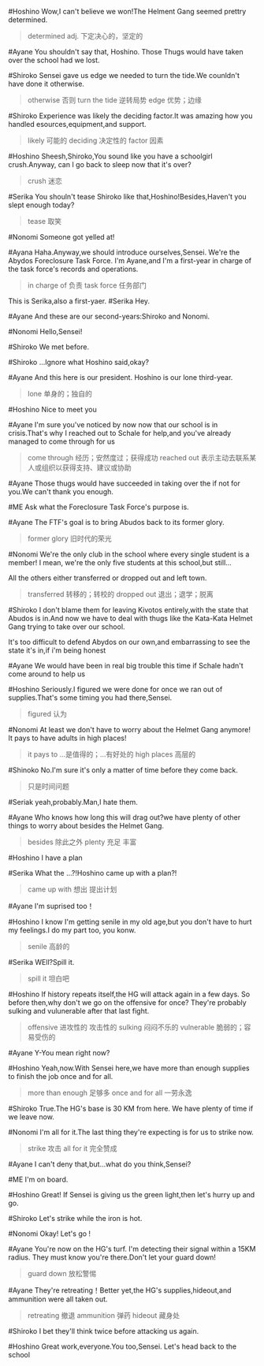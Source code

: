 #Hoshino
Wow,I can't believe we won!The Helment Gang seemed prettry determined.
>determined adj. 下定决心的，坚定的

#Ayane
You shouldn't say that, Hoshino. Those Thugs would have taken over the school had we lost.

#Shiroko
Sensei gave us edge we needed to turn the tide.We counldn't have done it otherwise.
>otherwise 否则
>turn the tide 逆转局势
>edge 优势；边缘

#Shiroko
Experience was likely the deciding factor.It was amazing how you handled esources,equipment,and support.
>likely 可能的
>deciding 决定性的
>factor 因素

#Hoshino
Sheesh,Shiroko,You sound like you have a schoolgirl crush.Anyway, can I go back to sleep now that it's over?
>crush 迷恋

#Serika
You shouln't tease Shiroko like that,Hoshino!Besides,Haven't you slept enough today?
>tease 取笑

#Nonomi
Someone got yelled at!

#Ayana
Haha.Anyway,we should introduce ourselves,Sensei.
We're the Abydos Foreclosure Task Force.
I'm Ayane,and I'm a first-year in charge of the task force's records and operations.
>in charge of 负责
>task force 任务部门

This is Serika,also a first-yaer.
#Serika 
Hey.

#Ayane 
And these are our second-years:Shiroko and Nonomi.

#Nonomi
Hello,Sensei!

#Shiroko
We met before.

#Shiroko
...Ignore what Hoshino said,okay?

#Ayane
And this here is our president.
Hoshino is our lone third-year.
>lone 单身的；独自的

#Hoshino
Nice to meet you

#Ayane
I'm sure you've noticed by now now that our school is in crisis.That's why I reached out to Schale for help,and you've already managed to come through for us 

>come through 经历；安然度过；获得成功
>reached out 表示主动去联系某人或组织以获得支持、建议或协助

#Ayane
Those thugs would have succeeded in taking over the if not for you.We can't thank you enough.

#ME
Ask what the Foreclosure Task Force's purpose is.

#Ayane
The FTF's goal is to bring Abudos back to its former glory.
>former glory 旧时代的荣光

#Nonomi
We're the only club in the school where every single student is a member! I mean, we're the only five students at this school,but still...

All the others either transferred or dropped out and left town.

>transferred 转移的；转校的
>dropped out 退出；退学；脱离

#Shiroko
I don't blame them for leaving Kivotos entirely,with the state that Abudos is in.And now we have to deal with thugs like the Kata-Kata Helmet Gang trying to take over our school.

It's too difficult to defend Abydos on our own,and embarrassing to see the state it's in,if i'm being honest

#Ayane
We would have been in real big trouble this time if Schale hadn't come around to help us

#Hoshino
Seriously.I figured we were done for once we ran out of supplies.That's
some timing you had there,Sensei.
>figured 认为

#Nonomi
At least we don't have to worry about the Helmet Gang anymore!
It pays to have adults in high places!
>it pays to ...是值得的；...有好处的
>high places 高层的

#Shinoko
No.I'm sure it's only a matter of time before they come back.
>只是时间问题

#Seriak
yeah,probably.Man,I hate them.

#Ayane
Who knows how long this will drag out?we have plenty of other things to worry about besides the Helmet Gang.
>besides 除此之外
>plenty 充足 丰富

#Hoshino
I have a plan

#Serika
What the ...?!Hoshino came up with a plan?!
>came up with 想出 提出计划

#Ayane
I'm suprised too！

#Hoshino
I know I'm getting senile in my old age,but you don't have to hurt my feelings.I do my part too, you konw.
>senile 高龄的

#Serika
WEll?Spill it.
>spill it 坦白吧

#Hoshino
If history repeats itself,the HG will attack again in a few days.
So before then,why don't we go on the offensive for once?
They're probably sulking and vulunerable after that last fight.
>offensive 进攻性的 攻击性的
>sulking 闷闷不乐的
>vulnerable 脆弱的；容易受伤的

#Ayane
Y-You mean right now?

#Hoshino
Yeah,now.With Sensei here,we have more than enough supplies to finish the job once and for all.
>more than enough 足够多
>once and for all 一劳永逸

#Shiroko
True.The HG's base is 30 KM from here.
We have plenty of time if we leave now.

#Nonomi
I'm all for it.The last thing they're expecting is for us to strike now.
>strike 攻击
>all for it 完全赞成

#Ayane
I can't deny that,but...what do you think,Sensei?

#ME
I'm on board.

#Hoshino
Great! If Sensei is giving us the green light,then let's hurry up and go.

#Shiroko
Let's strike while the iron is hot.

#Nonomi
Okay! Let's go !

#Ayane
You're now on the HG's turf.
I'm detecting their signal within a 15KM radius.
They must know you're there.Don't let your guard down!
>guard down 放松警惕

#Ayane
They're retreating！Better yet,the HG's supplies,hideout,and ammunition were all taken out.
>retreating 撤退
>ammunition 弹药
>hideout 藏身处

#Shiroko
I bet they'll think twice before attacking us again.

#Hoshino
Great work,everyone.You too,Sensei.
Let's head back to the school
